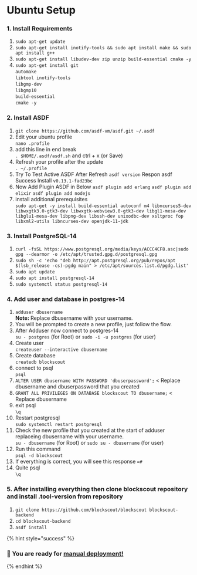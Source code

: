 # Ubuntu Setup

### 1. Install Requirements

1. `sudo apt-get update`
2. `sudo apt-get install inotify-tools && sudo apt install make && sudo apt install g++`
3. `sudo apt-get install libudev-dev zip unzip build-essential cmake -y`
4. `sudo apt-get install git`\
   `automake`\
   `libtool inotify-tools`\
   `libgmp-dev`\
   `libgmp10`\
   `build-essential`\
   `cmake -y`

### 2. Install ASDF

1. `git clone https://github.com/asdf-vm/asdf.git ~/.asdf`
2. Edit your ubuntu profile\
   &#x20;`nano .profile`&#x20;
3. add this line in end break \
   &#x20;`. $HOME/.asdf/asdf.sh`  and ctrl + x (or Save)
4. Refresh your profile after the update \
   &#x20;`. ~/.profile`&#x20;
5. Try To Test Active ASDF After Refresh
   `asdf version`
   Respon asdf Success Install
   `v0.13.1-fad23bc`
6. Now Add Plugin ASDF in Below
   `asdf plugin add erlang`
   `asdf plugin add elixir`
   `asdf plugin add nodejs`
7. install additional prerequisites\
   `sudo apt-get -y install build-essential autoconf m4 libncurses5-dev libwxgtk3.0-gtk3-dev libwxgtk-webview3.0-gtk3-dev libgl1-mesa-dev libglu1-mesa-dev libpng-dev libssh-dev unixodbc-dev xsltproc fop libxml2-utils libncurses-dev openjdk-11-jdk`&#x20;

### 3. Install PostgreSQL-14

1. `curl -fsSL https://www.postgresql.org/media/keys/ACCC4CF8.asc|sudo gpg --dearmor -o /etc/apt/trusted.gpg.d/postgresql.gpg`
2. `sudo sh -c 'echo "deb http://apt.postgresql.org/pub/repos/apt $(lsb_release -cs)-pgdg main" > /etc/apt/sources.list.d/pgdg.list'`
3. `sudo apt update`
4. `sudo apt install postgresql-14`
5. `sudo systemctl status postgresql-14`

### 4. Add user and database in postgres-14

1. `adduser dbusername` \
   **Note:** Replace dbusername with your username.
2. You will be prompted to create a new profile, just follow the flow.
3. After Adduser now connect to postgres-14\
   `su - postgres` (for Root) or `sudo -i -u postgres` (for user)
4. Create user\
   `createuser --interactive dbusername`&#x20;
5. Create database\
   `createdb blockscout`&#x20;
6. connect to psql\
   `psql`
7. `ALTER USER dbusername WITH PASSWORD 'dbuserpassword';` < Replace dbusername and dbuserpassword that you created
8. `GRANT ALL PRIVILEGES ON DATABASE blockscout TO dbusername;` < Replace dbusername
9. exit psql\
   `\q`
10. Restart postgresql\
    `sudo systemctl restart postgresql`&#x20;
11. Check the new profile that you created at the start of adduser replaceing dbusername with your username.\
    `su - dbusername` (for Root) or `sudo su - dbusername` (for user)&#x20;
12. Run this command\
    `psql -d blockscout`
13. If everything is correct, you will see this response `=#`
14. Quite psql\
    &#x20;`\q`&#x20;

### 5. After installing everything then clone blockscout repository and install .tool-version from repository
1.  `git clone https://github.com/blockscout/blockscout blockscout-backend`
2.  `cd blockscout-backend`
3.  `asdf install`

{% hint style="success" %}
### 🎉  You are ready for [manual deployment!](./)
{% endhint %}
